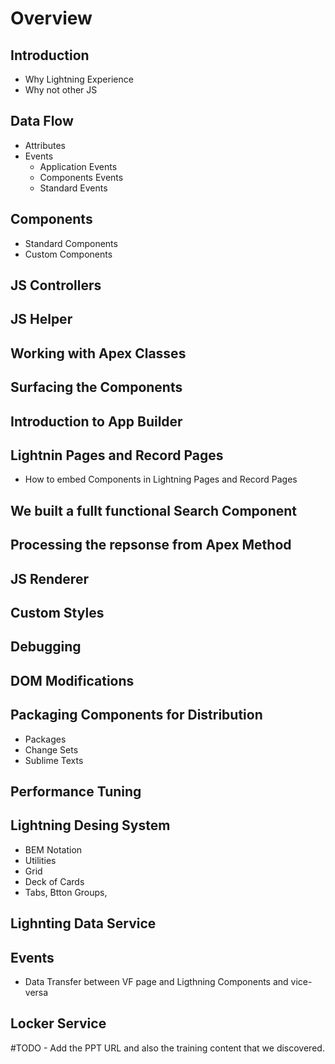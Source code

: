 # Overview

## Introduction
  - Why Lightning Experience
  - Why not other JS
  
## Data Flow
  - Attributes
  - Events
    - Application Events
    - Components Events
    - Standard Events
    
## Components
  - Standard Components
  - Custom Components

## JS Controllers

## JS Helper

## Working with Apex Classes

## Surfacing the Components

## Introduction to App Builder

## Lightnin Pages and Record Pages
  - How to embed Components in Lightning Pages and Record Pages
  
## We built a fullt functional Search Component

## Processing the repsonse from Apex Method

## JS Renderer

## Custom Styles

## Debugging

## DOM Modifications

## Packaging Components for Distribution
  - Packages
  - Change Sets
  - Sublime Texts

## Performance Tuning

## Lightning Desing System
  - BEM Notation
  - Utilities
  - Grid
  - Deck of Cards
  - Tabs, Btton Groups, 

## Lighnting Data Service

## Events
  - Data Transfer between VF page and Ligthning Components and vice-versa

## Locker Service




#TODO - Add the PPT URL and also the training content that we discovered. 
